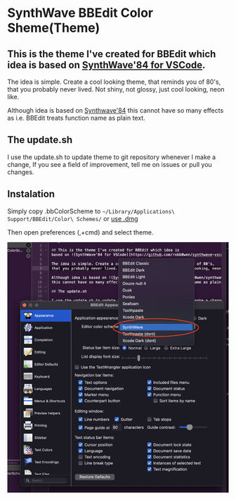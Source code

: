 # SynthWave BBEdit Color Sheme(Theme)

## This is the theme I've created for BBEdit which idea is based on [SynthWave'84 for VSCode](https://github.com/robb0wen/synthwave-vscode).

The idea is simple. Create a cool looking theme, that reminds you of 80's,
that you probably never lived. Not shiny, not glossy, just cool looking, neon like.

Although idea is based on [Synthwave'84](https://github.com/robb0wen/synthwave-vscode)
this cannot have so many effects as i.e. BBEdit treats function name as plain text.

## The update.sh

I use the update.sh to update theme to git repository whenever I make a change,
If you see a field of improvement, tell me on issues or pull you changes.

## Instalation

Simply copy .bbColorScheme to `~/Library/Applications\ Support/BBEdit/Color\ Schemes/` or [use .dmg](https://github.com/DesantBucie/synthwave-bbedit/releases)

Then open preferences (,+cmd) and select theme. 

![Theme](.github/theme.png)
